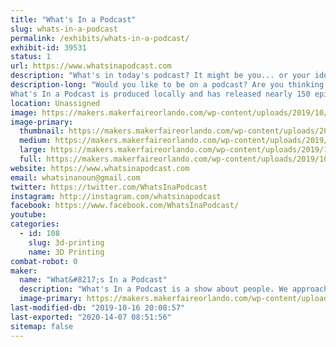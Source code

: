 ```yaml
---
title: "What's In a Podcast"
slug: whats-in-a-podcast
permalink: /exhibits/whats-in-a-podcast/
exhibit-id: 39531
status: 1
url: https://www.whatsinapodcast.com
description: "What's in today's podcast? It might be you... or your idea for a great show! Come be on our \"Man on the Street\" segment or chat with us about how to make your own podcast. "
description-long: "Would you like to be on a podcast? Are you thinking about creating one of your own? What's In a Podcast invites participants to visit our booth to be a part of the podcast by answering a quick question or two on the microphone and be featured in our \"Man on the Street\" segment. We'll chat with you about your own ideas and discuss what it takes to create your own podcast. 
What's In a Podcast is produced locally and has released nearly 150 episodes over the past 3 years. We hope to meet you at the Faire!"
location: Unassigned
image: https://makers.makerfaireorlando.com/wp-content/uploads/2019/10/9DEDF7FB-A6AE-4295-9F67-1F4B10C00B12-1-1024x1024.png
image-primary:
  thumbnail: https://makers.makerfaireorlando.com/wp-content/uploads/2019/10/9DEDF7FB-A6AE-4295-9F67-1F4B10C00B12-1-150x150.png
  medium: https://makers.makerfaireorlando.com/wp-content/uploads/2019/10/9DEDF7FB-A6AE-4295-9F67-1F4B10C00B12-1-300x300.png
  large: https://makers.makerfaireorlando.com/wp-content/uploads/2019/10/9DEDF7FB-A6AE-4295-9F67-1F4B10C00B12-1-1024x1024.png
  full: https://makers.makerfaireorlando.com/wp-content/uploads/2019/10/9DEDF7FB-A6AE-4295-9F67-1F4B10C00B12-1.png
website: https://www.whatsinapodcast.com
email: whatsinanoun@gmail.com
twitter: https://twitter.com/WhatsInaPodcast
instagram: http://instagram.com/whatsinapodcast
facebook: https://www.facebook.com/WhatsInaPodcast/
youtube: 
categories:
  - id: 108
    slug: 3d-printing
    name: 3D Printing
combat-robot: 0
maker:
  name: "What&#8217;s In a Podcast"
  description: "What's In a Podcast is a show about people. We approach this subject by exploring various topics like Free Will, Giraffes, The NBA, Spiderman, a Sea World show about bubbles, etc. You might even hear yourself, or one of your friends featured in our \"Man on the Street\" segments."
  image-primary: https://makers.makerfaireorlando.com/wp-content/uploads/2019/10/9DEDF7FB-A6AE-4295-9F67-1F4B10C00B12-1024x1024.png
last-modified-db: "2019-10-16 20:08:57"
last-exported: "2020-14-07 08:51:56"
sitemap: false
---
```

